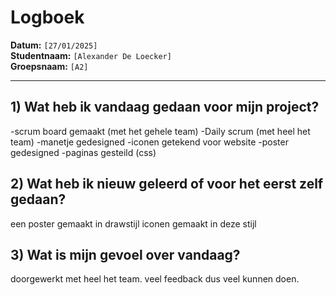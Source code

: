 # Logboek

**Datum:** `[27/01/2025]`  
**Studentnaam:** `[Alexander De Loecker]`  
**Groepsnaam:** `[A2]`

---

## 1) Wat heb ik vandaag gedaan voor mijn project?

-scrum board gemaakt (met het gehele team)
-Daily scrum (met heel het team)
-manetje gedesigned
-iconen getekend voor website
-poster gedesigned
-paginas gesteild (css)

## 2) Wat heb ik nieuw geleerd of voor het eerst zelf gedaan?

een poster gemaakt in drawstijl
iconen gemaakt in deze stijl

## 3) Wat is mijn gevoel over vandaag?

doorgewerkt met heel het team. veel feedback dus veel kunnen doen.
